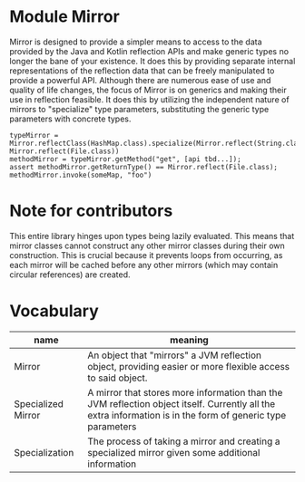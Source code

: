 # Module Mirror

Mirror is designed to provide a simpler means to access to the data provided by the Java and Kotlin reflection APIs 
and make generic types no longer the bane of your existence. It does this by providing separate internal representations
of the reflection data that can be freely manipulated to provide a powerful API. Although there are numerous ease of use
and quality of life changes, the focus of Mirror is on generics and making their use in reflection feasible. It does 
this by utilizing the independent nature of mirrors to "specialize" type parameters, substituting the generic type
parameters with concrete types.

```
typeMirror = Mirror.reflectClass(HashMap.class).specialize(Mirror.reflect(String.class), Mirror.reflect(File.class))
methodMirror = typeMirror.getMethod("get", [api tbd...]);
assert methodMirror.getReturnType() == Mirror.reflect(File.class);
methodMirror.invoke(someMap, "foo")
```

# Note for contributors

This entire library hinges upon types being lazily evaluated. This means that mirror classes cannot construct any 
other mirror classes during their own construction. This is crucial because it prevents loops from occurring, as each 
mirror will be cached before any other mirrors (which may contain circular references) are created.


# Vocabulary

| name | meaning |
|------|---------|
| Mirror | An object that "mirrors" a JVM reflection object, providing easier or more flexible access to said object. |
| Specialized Mirror | A mirror that stores more information than the JVM reflection object itself. Currently all the extra information is in the form of generic type parameters |
| Specialization | The process of taking a mirror and creating a specialized mirror given some additional information |
